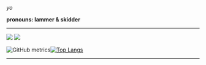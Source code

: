 *yo*

**pronouns: lammer & skidder**

---
![](https://thumbs.gfycat.com/LeafyHappyEasternnewt-size_restricted.gif) 
![](https://i.pinimg.com/originals/ce/57/77/ce5777bf7b7bd966ef14f4a0c7e4c845.gif)


![GitHub metrics](https://metrics.lecoq.io/Swag1400)[![Top Langs](https://github-readme-stats.vercel.app/api/top-langs/?username=Swag1400&theme=tokyonight)](https://github.com/anuraghazra/github-readme-stats)

---

